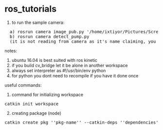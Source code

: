 # ros_tutorials
1. to run the sample camera:
<pre>
  a) rosrun camera image_pub.py '/home/ixtiyor/Pictures/Screenshot from 2019-10-02 10-52-39.png'
  b) rosrun camera detect_pump.py
  (it is not reading from camera as it's name claiming, you can do it with little change if you want)
</pre>
notes:
1. ubuntu 16.04 is best suited with ros kinetic
2. if you build cv_bridge let it be alone in another workspace
3. always set interpreter as #!/usr/bin/env python
4. for python you dont need to recompile if you have it done once

useful commands:
1. command for initializing workspace
<pre>
catkin_init_workspace
</pre>
2. creating package (node)
<pre>
catkin create pkg ''pkg-name'' --catkin-deps ''dependencies''
</pre>

